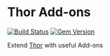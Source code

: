 # Thor Add-ons

[![Build Status](https://travis-ci.org/eredi93/thor-addons.svg?branch=master)](https://travis-ci.org/eredi93/thor-addons)
[![Gem Version](https://badge.fury.io/rb/thor-addons.svg)](http://badge.fury.io/rb/thor-addons)

Extend [Thor](https://github.com/erikhuda/thor) with useful Add-ons
